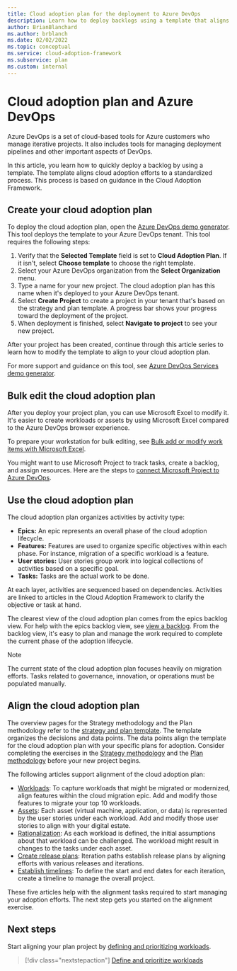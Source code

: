 ```yaml
---
title: Cloud adoption plan for the deployment to Azure DevOps
description: Learn how to deploy backlogs using a template that aligns cloud adoption efforts to a standardized process.
author: BrianBlanchard
ms.author: brblanch
ms.date: 02/02/2022
ms.topic: conceptual
ms.service: cloud-adoption-framework
ms.subservice: plan
ms.custom: internal
---
```


# Cloud adoption plan and Azure DevOps

Azure DevOps is a set of cloud-based tools for Azure customers who manage iterative projects. It also includes tools for managing deployment pipelines and other important aspects of DevOps.

In this article, you learn how to quickly deploy a backlog by using a template. The template aligns cloud adoption efforts to a standardized process. This process is based on guidance in the Cloud Adoption Framework.

## Create your cloud adoption plan

To deploy the cloud adoption plan, open the [Azure DevOps demo generator](https://aka.ms/adopt/plan/generator). This tool deploys the template to your Azure DevOps tenant. This tool requires the following steps:

1. Verify that the **Selected Template** field is set to **Cloud Adoption Plan**. If it isn't, select **Choose template** to choose the right template.
2. Select your Azure DevOps organization from the **Select Organization** menu.
3. Type a name for your new project. The cloud adoption plan has this name when it's deployed to your Azure DevOps tenant.
4. Select **Create Project** to create a project in your tenant that's based on the strategy and plan template. A progress bar shows your progress toward the deployment of the project.
5. When deployment is finished, select **Navigate to project** to see your new project.

After your project has been created, continue through this article series to learn how to modify the template to align to your cloud adoption plan.

For more support and guidance on this tool, see [Azure DevOps Services demo generator](/azure/devops/demo-gen/).

## Bulk edit the cloud adoption plan

After you deploy your project plan, you can use Microsoft Excel to modify it. It's easier to create workloads or assets by using Microsoft Excel compared to the Azure DevOps browser experience.

To prepare your workstation for bulk editing, see [Bulk add or modify work items with Microsoft Excel](/azure/devops/boards/backlogs/office/bulk-add-modify-work-items-excel).

You might want to use Microsoft Project to track tasks, create a backlog, and assign resources. Here are the steps to [connect Microsoft Project to Azure DevOps](/azure/devops/boards/backlogs/create-your-backlog).

## Use the cloud adoption plan

The cloud adoption plan organizes activities by activity type:

- **Epics:** An epic represents an overall phase of the cloud adoption lifecycle.
- **Features:** Features are used to organize specific objectives within each phase. For instance, migration of a specific workload is a feature.
- **User stories:** User stories group work into logical collections of activities based on a specific goal.
- **Tasks:** Tasks are the actual work to be done.

At each layer, activities are sequenced based on dependencies. Activities are linked to articles in the Cloud Adoption Framework to clarify the objective or task at hand.

The clearest view of the cloud adoption plan comes from the epics backlog view. For help with the epics backlog view, see [view a backlog](/azure/devops/boards/backlogs/define-features-epics#view-a-backlog-or-portfolio-backlog). From the backlog view, it's easy to plan and manage the work required to complete the current phase of the adoption lifecycle.

> [!NOTE]
> The current state of the cloud adoption plan focuses heavily on migration efforts. Tasks related to governance, innovation, or operations must be populated manually.

## Align the cloud adoption plan

The overview pages for the Strategy methodology and the Plan methodology refer to the [strategy and plan template](https://raw.githubusercontent.com/microsoft/CloudAdoptionFramework/master/plan/cloud-adoption-framework-strategy-and-plan-template.docx). The template organizes the decisions and data points. The data points align the template for the cloud adoption plan with your specific plans for adoption. Consider completing the exercises in the [Strategy methodology](../strategy/index.md) and the [Plan methodology](./index.md) before your new project begins.

The following articles support alignment of the cloud adoption plan:

- [Workloads](./workloads.md): To capture workloads that might be migrated or modernized, align features within the cloud migration epic. Add and modify those features to migrate your top 10 workloads.
- [Assets](./assets.md): Each asset (virtual machine, application, or data) is represented by the user stories under each workload. Add and modify those user stories to align with your digital estate.
- [Rationalization](./review-rationalization.md): As each workload is defined, the initial assumptions about that workload can be challenged. The workload might result in changes to the tasks under each asset.
- [Create release plans](./iteration-paths.md): Iteration paths establish release plans by aligning efforts with various releases and iterations.
- [Establish timelines](./timelines.md): To define the start and end dates for each iteration, create a timeline to manage the overall project.

These five articles help with the alignment tasks required to start managing your adoption efforts. The next step gets you started on the alignment exercise.

## Next steps

Start aligning your plan project by [defining and prioritizing workloads](./workloads.md).

> [!div class="nextstepaction"]
> [Define and prioritize workloads](./workloads.md)
